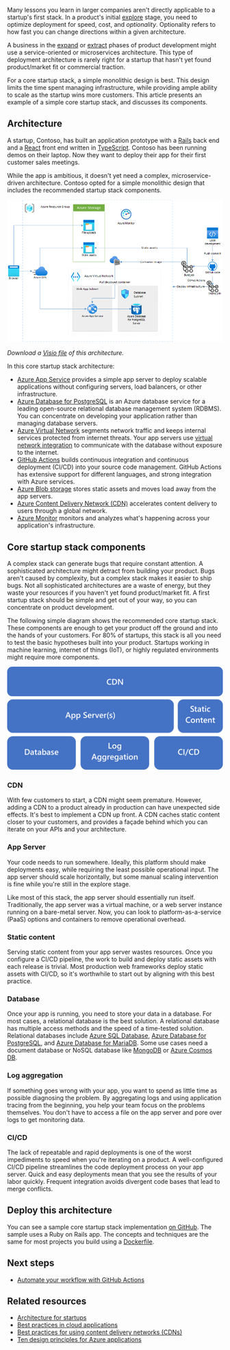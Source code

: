 Many lessons you learn in larger companies aren't directly applicable to a startup's first stack. In a product's initial [explore](startup-architecture.md#explore) stage, you need to optimize deployment for speed, cost, and *optionality*. Optionality refers to how fast you can change directions within a given architecture.

A business in the [expand](startup-architecture.md#expand) or [extract](startup-architecture.md#extract) phases of product development  might use a service-oriented or microservices architecture. This type of deployment architecture is rarely right for a startup that hasn't yet found product/market fit or commercial traction.

For a core startup stack, a simple monolithic design is best. This design limits the time spent managing infrastructure, while providing ample ability to scale as the startup wins more customers. This article presents an example of a simple core startup stack, and discusses its components.

## Architecture

A startup, Contoso, has built an application prototype with a [Rails](https://rubyonrails.org) back end and a [React](https://reactjs.org) front end written in [TypeScript](https://www.typescriptlang.org). Contoso has been running demos on their laptop. Now they want to deploy their app for their first customer sales meetings.

While the app is ambitious, it doesn't yet need a complex, microservice-driven architecture. Contoso opted for a simple monolithic design that includes the recommended startup stack components.

![Diagram that shows the core startup stack architecture Contoso used to deploy their application.](images/startup-stack-architecture.png)

*Download a [Visio file](https://archcenter.blob.core.windows.net/cdn/Startup%20Stack%20Architecture.vsdx) of this architecture.*

In this core startup stack architecture:

- [Azure App Service](/azure/app-service/overview) provides a simple app server to deploy scalable applications without configuring servers, load balancers, or other infrastructure.
- [Azure Database for PostgreSQL](/azure/postgresql/overview) is an Azure database service for a leading open-source relational database management system (RDBMS). You can concentrate on developing your application rather than managing database servers.
- [Azure Virtual Network](/azure/virtual-network/virtual-networks-overview) segments network traffic and keeps internal services protected from internet threats. Your app servers use [virtual network integration](/azure/app-service/web-sites-integrate-with-vnet) to communicate with the database without exposure to the internet.
- [GitHub Actions](https://docs.github.com/actions) builds continuous integration and continuous deployment (CI/CD) into your source code management. GitHub Actions has extensive support for different languages, and strong integration with Azure services.
- [Azure Blob storage](/azure/storage/blobs/storage-blobs-overview) stores static assets and moves load away from the app servers.
- [Azure Content Delivery Network (CDN)](/azure/cdn/cdn-overview) accelerates content delivery to users through a global network.
- [Azure Monitor](/azure/azure-monitor/overview) monitors and analyzes what's happening across your application's infrastructure.

## Core startup stack components

A complex stack can generate bugs that require constant attention. A sophisticated architecture might detract from building your product. Bugs aren't caused by complexity, but a complex stack makes it easier to ship bugs. Not all sophisticated architectures are a waste of energy, but they waste your resources if you haven't yet found product/market fit. A first startup stack should be simple and get out of your way, so you can concentrate on product development.

The following simple diagram shows the recommended core startup stack. These components are enough to get your product off the ground and into the hands of your customers. For 80% of startups, this stack is all you need to test the basic hypotheses built into your product. Startups working in machine learning, internet of things (IoT), or highly regulated environments might require more components.

![A block diagram that shows a core startup stack.](images/startup-stack.png)

### CDN

With few customers to start, a CDN might seem premature. However, adding a CDN to a product already in production can have unexpected side effects. It's best to implement a CDN up front. A CDN caches static content closer to your customers, and provides a façade behind which you can iterate on your APIs and your architecture.

### App Server

Your code needs to run somewhere. Ideally, this platform should make deployments easy, while requiring the least possible operational input. The app server should scale horizontally, but some manual scaling intervention is fine while you're still in the explore stage.

Like most of this stack, the app server should essentially run itself. Traditionally, the app server was a virtual machine, or a web server instance running on a bare-metal server. Now, you can look to platform-as-a-service (PaaS) options and containers to remove operational overhead.

### Static content

Serving static content from your app server wastes resources. Once you configure a CI/CD pipeline, the work to build and deploy static assets with each release is trivial. Most production web frameworks deploy static assets with CI/CD, so it's worthwhile to start out by aligning with this best practice.

### Database

Once your app is running, you need to store your data in a database. For most cases, a relational database is the best solution. A relational database has multiple access methods and the speed of a time-tested solution. Relational databases include [Azure SQL Database](https://azure.microsoft.com/products/azure-sql/database), [Azure Database for PostgreSQL](https://azure.microsoft.com/services/postgresql), and [Azure Database for MariaDB](https://azure.microsoft.com/services/mariadb). Some use cases need a document database or NoSQL database like [MongoDB](https://www.mongodb.com/mongodb-on-azure) or [Azure Cosmos DB](https://azure.microsoft.com/services/cosmos-db).

### Log aggregation

If something goes wrong with your app, you want to spend as little time as possible diagnosing the problem. By aggregating logs and using application tracing from the beginning, you help your team focus on the problems themselves. You don't have to access a file on the app server and pore over logs to get monitoring data.

### CI/CD

The lack of repeatable and rapid deployments is one of the worst impediments to speed when you're iterating on a product. A well-configured CI/CD pipeline streamlines the code deployment process on your app server. Quick and easy deployments mean that you see the results of your labor quickly. Frequent integration avoids divergent code bases that lead to merge conflicts.

## Deploy this architecture

You can see a sample core startup stack implementation [on GitHub](https://github.com/Azure-Samples/core-startup-stack-rails). The sample uses a Ruby on Rails app. The concepts and techniques are the same for most projects you build using a [Dockerfile](https://docs.docker.com/engine/reference/builder).

## Next steps

- [Automate your workflow with GitHub Actions](/learn/paths/automate-workflow-github-actions)

## Related resources

- [Architecture for startups](startup-architecture.md)
- [Best practices in cloud applications](../../best-practices/index-best-practices.md)
- [Best practices for using content delivery networks (CDNs)](../../best-practices/cdn.md)
- [Ten design principles for Azure applications](../design-principles/index.md)

